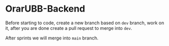 # OrarUBB-Backend

Before starting to code, create a new branch based on ```dev``` branch, work on it, after you are done create a pull request to merge into ```dev```.

After sprints we will merge into ```main``` branch.
